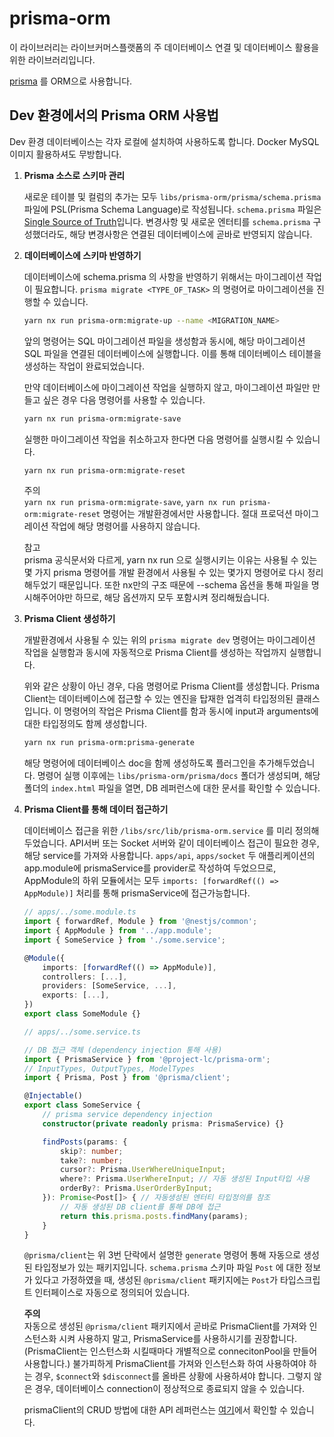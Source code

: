 # prisma-orm

이 라이브러리는 라이브커머스플랫폼의 주 데이터베이스 연결 및 데이터베이스 활용을 위한 라이브러리입니다.

[prisma](https://www.prisma.io/) 를 ORM으로 사용합니다.

## Dev 환경에서의 Prisma ORM 사용법

Dev 환경 데이터베이스는 각자 로컬에 설치하여 사용하도록 합니다. Docker MySQL이미지 활용하셔도 무방합니다.

1. **Prisma 소스로 스키마 관리**  

   새로운 테이블 및 컬럼의 추가는 모두 `libs/prisma-orm/prisma/schema.prisma`파일에 PSL(Prisma Schema Language)로 작성됩니다. `schema.prisma` 파일은 [Single Source of Truth](https://ko.wikipedia.org/wiki/%EB%8B%A8%EC%9D%BC_%EC%A7%84%EC%8B%A4_%EA%B3%B5%EA%B8%89%EC%9B%90)입니다. 변경사항 및 새로운 엔터티를 `schema.prisma` 구성했더라도, 해당 변경사항은 연결된 데이터베이스에 곧바로 반영되지 않습니다.

2. **데이터베이스에 스키마 반영하기**

    데이터베이스에 schema.prisma 의 사항을 반영하기 위해서는 마이그레이션 작업이 필요합니다. `prisma migrate <TYPE_OF_TASK>` 의 명령어로 마이그레이션을 진행할 수 있습니다.

    ```bash
    yarn nx run prisma-orm:migrate-up --name <MIGRATION_NAME>
    ```

    앞의 명령어는 SQL 마이그레이션 파일을 생성함과 동시에, 해당 마이그레이션 SQL 파일을 연결된 데이터베이스에 실행합니다. 이를 통해 데이터베이스 테이블을 생성하는 작업이 완료되었습니다.

    만약 데이터베이스에 마이그레이션 작업을 실행하지 않고, 마이그레이션 파일만 만들고 싶은 경우 다음 명령어를 사용할 수 있습니다.

    ```bash
    yarn nx run prisma-orm:migrate-save
    ```

    실행한 마이그레이션 작업을 취소하고자 한다면 다음 명령어를 실행시킬 수 있습니다.

    ```bash
    yarn nx run prisma-orm:migrate-reset
    ```

    주의  
    `yarn nx run prisma-orm:migrate-save`, `yarn nx run prisma-orm:migrate-reset` 명령어는 개발환경에서만 사용합니다. 절대 프로덕션 마이그레이션 작업에 해당 명령어를 사용하지 않습니다.

    참고  
    prisma 공식문서와 다르게, yarn nx run 으로 실행시키는 이유는 사용될 수 있는 몇 가지 prisma 명령어를 개발 환경에서 사용될 수 있는 몇가지 명령어로 다시 정리해두었기 때문입니다. 또한 nx만의 구조 때문에 --schema 옵션을 통해 파일을 명시해주어야만 하므로, 해당 옵션까지 모두 포함시켜 정리해뒀습니다.

3. **Prisma Client 생성하기**

    개발환경에서 사용될 수 있는 위의 `prisma migrate dev` 명령어는 마이그레이션 작업을 실행함과 동시에 자동적으로 Prisma Client를 생성하는 작업까지 실행합니다.

    위와 같은 상황이 아닌 경우, 다음 명령어로 Prisma Client를 생성합니다. Prisma Client는 데이터베이스에 접근할 수 있는 엔진을 탑재한 업격히 타입정의된 클래스입니다. 이 명령어의 작업은 Prisma Client를 함과 동시에 input과 arguments에 대한 타입정의도 함께 생성합니다.

    ```bash
    yarn nx run prisma-orm:prisma-generate
    ```

    해당 명령어에 데이터베이스 doc을 함께 생성하도록 플러그인을 추가해두었습니다. 명령어 실행 이후에는 `libs/prisma-orm/prisma/docs` 폴더가 생성되며, 해당 폴더의 `index.html` 파일을 열면, DB 레퍼런스에 대한 문서를 확인할 수 있습니다.

4. **Prisma Client를 통해 데이터 접근하기**

    데이터베이스 접근을 위한 `/libs/src/lib/prisma-orm.service` 를 미리 정의해 두었습니다. API서버 또는 Socket 서버와 같이 데이터베이스 접근이 필요한 경우, 해당 service를 가져와 사용합니다. `apps/api`, `apps/socket` 두 애플리케이션의 app.module에 prismaService를 provider로 작성하여 두었으므로, AppModule의 하위 모듈에서는 모두 `imports: [forwardRef(() => AppModule)]` 처리를 통해 prismaService에 접근가능합니다.

    ```ts
    // apps/../some.module.ts
    import { forwardRef, Module } from '@nestjs/common';
    import { AppModule } from '../app.module';
    import { SomeService } from './some.service';

    @Module({
        imports: [forwardRef(() => AppModule)],
        controllers: [...],
        providers: [SomeService, ...],
        exports: [...],
    })
    export class SomeModule {}
    ```

    ```ts
    // apps/../some.service.ts

    // DB 접근 객체 (dependency injection 통해 사용)
    import { PrismaService } from '@project-lc/prisma-orm';
    // InputTypes, OutputTypes, ModelTypes
    import { Prisma, Post } from '@prisma/client';

    @Injectable()
    export class SomeService {
        // prisma service dependency injection
        constructor(private readonly prisma: PrismaService) {}

        findPosts(params: {
            skip?: number;
            take?: number;
            cursor?: Prisma.UserWhereUniqueInput;
            where?: Prisma.UserWhereInput; // 자동 생성된 Input타입 사용
            orderBy?: Prisma.UserOrderByInput;
        }): Promise<Post[]> { // 자동생성된 엔터티 타입정의를 참조
            // 자동 생성된 DB client를 통해 DB에 접근
            return this.prisma.posts.findMany(params);
        }
    }
    ```

    `@prisma/client`는 위 3번 단락에서 설명한 `generate` 명령어 통해 자동으로 생성된 타입정보가 있는 패키지입니다. `schema.prisma` 스키마 파일 `Post` 에 대한 정보가 있다고 가정하였을 때, 생성된 `@prisma/client` 패키지에는 `Post`가 타입스크립트 인터페이스로 자동으로 정의되어 있습니다.

    **주의**  
    자동으로 생성된 `@prisma/client` 패키지에서 곧바로 PrismaClient를 가져와 인스턴스화 시켜 사용하지 말고, PrismaService를 사용하시기를 권장합니다. (PrismaClient는 인스턴스화 시킬때마다 개별적으로 connecitonPool을 만들어 사용합니다.) 불가피하게 PrismaClient를 가져와 인스턴스화 하여 사용하여야 하는 경우, `$connect`와 `$disconnect`를 올바른 상황에 사용하셔야 합니다. 그렇지 않은 경우, 데이터베이스 connection이 정상적으로 종료되지 않을 수 있습니다.

    prismaClient의 CRUD 방법에 대한 API 레퍼런스는 [여기](https://www.prisma.io/docs/concepts/components/prisma-client/crud)에서 확인할 수 있습니다.
